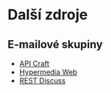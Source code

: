 # Další zdroje

## E-mailové skupiny

- [API Craft](https://groups.google.com/forum/#!forum/api-craft)
- [Hypermedia Web](https://groups.google.com/forum/#!forum/hypermedia-web)
- [REST Discuss](https://groups.yahoo.com/neo/groups/rest-discuss/info)
